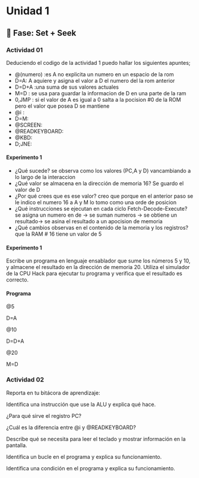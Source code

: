 # Unidad 1

## 🔎 Fase: Set + Seek

### Actividad 01

Deduciendo el codigo de la actividad 1 puedo hallar los siguientes apuntes;

-  @(numero) :es A no explicita un numero en un espacio de la rom
- D=A: A aquiere y asigna el valor a D el numero del la rom anterior
- D=D+A :una suma de sus valores actuales
- M=D : se usa para guardar la informacion de D en una parte de la ram
- 0,JMP : si el valor de A es igual a 0 salta a la pocision #0 de la ROM pero el valor que posea D se mantiene
- @i :
- D=M:
- @SCREEN:
- @READKEYBOARD:
- @KBD:
- D;JNE: 
#### Experimento 1

*  ¿Qué sucede? se observa como los valores (PC,A y D) vancambiando a lo largo de la interaccion 
* ¿Qué valor se almacena en la dirección de memoria 16? Se guardo el valor de D 
* ¿Por qué crees que es ese valor? creo que porque en el anterior paso se le indico el numero 16 a A y M lo tomo como una orde de posicion 
* ¿Qué instrucciones se ejecutan en cada ciclo Fetch-Decode-Execute? se asigna un numero en de -> se suman numeros -> se obtiene un resultado-> se asina el resultado a un apocision de memoria
* ¿Qué cambios observas en el contenido de la memoria y los registros? que la RAM # 16 tiene un valor de 5

#### Experimento 1
 Escribe un programa en lenguaje ensablador que sume los números 5 y 10, y almacene el resultado en la dirección de memoria 20. Utiliza el simulador de la CPU Hack para ejecutar tu programa y verifica que el resultado es correcto.

#### Programa
@5

D=A

@10

D=D+A

@20

M=D

### Actividad 02

Reporta en tu bitácora de aprendizaje:

Identifica una instrucción que use la ALU y explica qué hace.

¿Para qué sirve el registro PC?

¿Cuál es la diferencia entre @i y @READKEYBOARD?

Describe qué se necesita para leer el teclado y mostrar información en la pantalla.

Identifica un bucle en el programa y explica su funcionamiento.

Identifica una condición en el programa y explica su funcionamiento.
